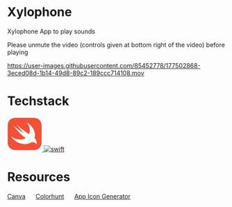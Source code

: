 # Xylophone
Xylophone App to play sounds

Please unmute the video (controls given at bottom right of the video) before playing

https://user-images.githubusercontent.com/85452778/177502868-3eced08d-1b14-49d8-89c2-189ccc714108.mov

# Techstack
<a href="https://developer.apple.com/swift/" target="_blank" rel="noreferrer"> <img src="https://raw.githubusercontent.com/devicons/devicon/master/icons/swift/swift-original.svg" alt="swift" width="80" height="80"/> </a>  <a href="https://getuikit.com" target="_blank" rel="noreferrer"> <img src="Dice/Images/uikit.svg" alt="swift" width="80" height="80"/> </a>

# Resources

<a href="https://www.canva.com" target="_blank">Canva</a> &nbsp;&nbsp;&nbsp;&nbsp; <a href="https://colorhunt.co" target="_blank">Colorhunt</a> &nbsp;&nbsp;&nbsp;&nbsp; <a href="https://appicon.co" target="_blank">App Icon Generator</a>
